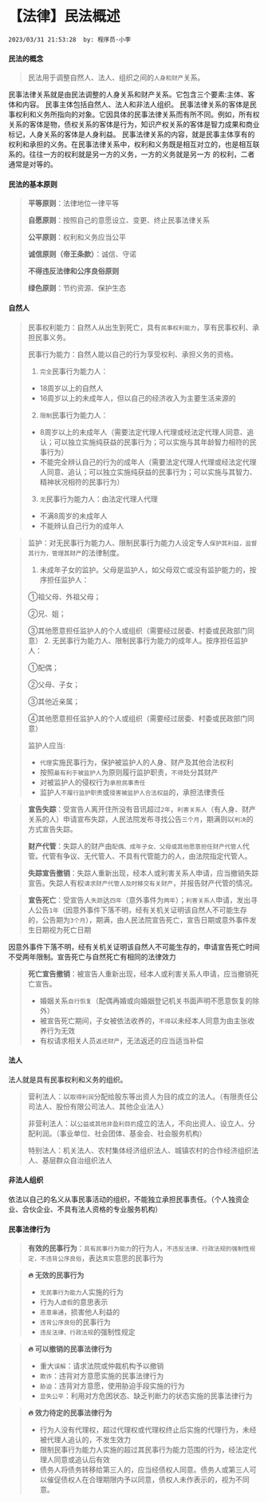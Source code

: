 # 【法律】民法概述

`2023/03/31 21:53:28  by: 程序员·小李`

#### 民法的概念

> 民法用于调整自然人、法人、组织之间的`人身和财产`关系。

民事法律关系就是由民法调整的人身关系和财产关系。它包含三个要素:主体、客体和内容。
民事主体包括自然人、法人和非法人组织。
民事法律关系的客体是民事权利和义务所指向的对象。它因具体的民事法律关系而有所不同。例如，所有权关系的客体是物，债权关系的客体是行为，知识产权关系的客体是智力成果和商业标记，人身关系的客体是人身利益。
民事法律关系的内容，就是民事主体享有的权利和承担的义务。在民事法律关系中，权利和义务既是相互对立的，也是相互联系的。往往一方的权利就是另一方的义务，一方的义务就是另一方 的权利，二者通常是对等的。


#### 民法的基本原则

> **平等原则**：法律地位一律平等
>
> **自愿原则**：按照自己的意愿设立、变更、终止民事法律关系
>
> **公平原则**：权利和义务应当公平
>
> **诚信原则（帝王条款）**：诚信、守诺
>
> **不得违反法律和公序良俗原则**
>
> **绿色原则**：节约资源、保护生态


#### 自然人

> 民事权利能力：自然人从出生到死亡，具有`民事权利能力`，享有民事权利、承担民事义务。
>
> 民事行为能力：自然人能以自己的行为享受权利、承担义务的资格。
> 1. `完全`民事行为能力人：
>  * 18周岁以上的自然人
>  * 16周岁以上的未成年人，但以自己的经济收入为主要生活来源的
> 2. `限制`民事行为能力人：
>  * 8周岁以上的未成年人（需要法定代理人代理或经法定代理人同意、追认；可以独立实施纯获益的民事行为；可以实施与其年龄智力相符的民事行为）
>  * 不能完全辨认自己的行为的成年人（需要法定代理人代理或经法定代理人同意、追认；可以独立实施纯获益的民事行为；可以实施与其智力、精神状况相符的民事行为）
> 3. `无`民事行为能力人：由法定代理人代理
>  * 不满8周岁的未成年人
>  * 不能辨认自己行为的成年人

> 监护：对无民事行为能力人、限制民事行为能力人设定专人`保护其利益，监督其行为，管理其财产`的法律制度。
> 1.  未成年子女的监护。父母是监护人，如父母双亡或没有监护能力的，按序担任监护人：
>
>  ①祖父母、外祖父母；
>
>  ②兄、姐；
>
>  ③其他愿意担任监护人的个人或组织（需要经过居委、村委或民政部门同意）
> 2. 无民事行为能力人、限制民事行为能力的成年人。按序担任监护人：
>
>  ①配偶；
>
>  ②父母、子女；
>
>  ③其他近亲属；
>
>  ④其他愿意担任监护人的个人或组织（需要经过居委、村委或民政部门同意）
>
> 监护人应当: 
> * `代理`实施民事行为，保护被监护人的人身、财产及其他合法权利
> * 按照`最有利于被监护人`为原则履行监护职责，`不得`处分其财产
> * 对被监护人的侵权行为`承担民事责任`
> * 监护人`不履行监护职责`或`侵害被监护人合法权益`的，承担法律责任


> **宣告失踪**：受宣告人离开住所没有音讯超过`2年`，`利害关系人`（有人身、财产关系的人）申请宣布失踪，人民法院发布寻找公告`三个月`，期满则以`判决`的方式宣告失踪。
> 
> **财产代管**：失踪人的财产由`配偶、成年子女、父母或其他愿意担任财产代管人`代管。代管有争议、无代管人、不具有代管能力的人，由法院指定代管人。
>
> **失踪宣告撤销**：失踪人重新出现，经本人或利害关系人申请，应当撤销失踪宣告。失踪人有权`请求财产代管人及时移交有关财产`，并报告财产代管的情况。


> **宣告死亡**：受宣告人`失踪`达`四年`（意外事件为`两年`）；`利害关系人`申请，发出寻人公告`1年`（因意外事件下落不明，经有关机关证明该自然人不可能生存的，公告期为`3个月`），期满，由人民法院宣告死亡，宣告日期或意外事件发生日期视为死亡日期

因意外事件下落不明，经有关机关证明该自然人不可能生存的，申请宣告死亡时间不受两年限制。宣告死亡与自然死亡有相同的法律效力

> **死亡宣告撤销**：被宣告人重新出现，经本人或利害关系人申请，应当撤销死亡宣告。
> * 婚姻关系`自行恢复`（配偶再婚或向婚姻登记机关书面声明不愿意恢复的除外）
> * 被宣告死亡期间，子女被依法收养的，`不得`以未经本人同意为由主张收养行为无效
> * 有权请求相关人员`返还财产`，无法返还的应当适当补偿


#### 法人

法人就是具有民事权利和义务的组织。
> 营利法人：以`取得利润`分配给股东等出资人为目的成立的法人。（有限责任公司法人、股份有限公司法人、其他企业法人）
>
>非营利法人：以`公益或其他非盈利目的`成立的法人，不向出资人、设立人、分配利润。（事业单位、社会团体、基金会、社会服务机构）
>
> 特别法人：机关法人、农村集体经济组织法人、城镇农村的合作经济组织法人、基层群众自治组织法人


#### 非法人组织

依法以自己的名义从事民事活动的组织，不能独立承担民事责任。（个人独资企业、合伙企业、不具有法人资格的专业服务机构）


#### 民事法律行为

> **有效的民事行为**：`具有民事行为能力`的行为人，`不违反法律、行政法规的强制性规定，不违背公序良俗`，表达`真实`意思的民事行为

> **🔥 无效的民事行为**
> * `无民事行为能力`人实施的行为
> * 行为人`虚假`的意思表示
> * `恶意串通`，损害他人利益的
> * `违背公序良俗`的民事行为
> * `违反法律、行政法规`的强制性规定

> **🔥 可以撤销的民事法律行为**
> * 重大`误解`：请求法院或仲裁机构予以撤销
> * `欺诈`：违背对方意愿实施的民事法律行为
> * `胁迫`：违背对方意愿，使用胁迫手段实施的行为
> * `显失公平`：利用对方危困状态、缺乏判断力的状态实施的民事法律行为

> **🔥 效力待定的民事法律行为**
> * 行为人没有代理权，超过代理权或代理权终止后实施的代理行为，未经被代理人追认的，不发生效力
> * 限制民事行为能力人实施的超过其民事行为能力范围的行为，经法定代理人同意或追认后有效
> * 债务人将债务转移给第三人的，应当经债权人同意。债务人或第三人可以催促债权人在合理期限内予以同意，债权人未作表示的，视为不同意。
